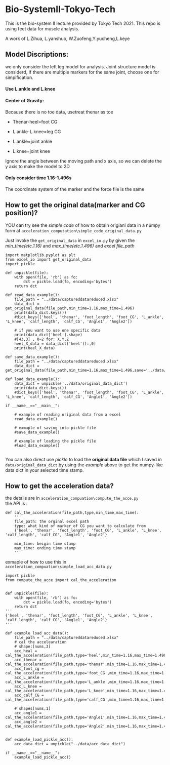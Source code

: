 # Bio-SystemII-Tokyo-Tech
This is the bio-system II lecture provided by Tokyo Tech 2021. This repo is using feet data for muscle analysis.  

A work of L.Zihua, L.yanshuo, W.Zuofeng,Y.yucheng,L.keye

## Model Discriptions:

we only consider the left leg model for analysis.
Joint structure model is considerd,
If there are multiple markers for the same joint, choose one for simpification.
#### Use L.ankle and L.knee

#### Center of Gravity:
Because there is no toe data, usetreat thenar as toe

* Thenar-heel=foot CG

* L.ankle-L.knee=leg CG

* L.ankle=joint ankle

* L.knee=joint knee

Ignore the angle between the moving path and x axis, so we can delete the y axis to make the model to 2D
#### Only consider time 1.16-1.496s
The coordinate system of the marker and the force file is the same
## How to get the original data(marker and CG position)? 
YOU can try see the *simple code* of how to obtain origianl data in a numpy form at `acceleration_computation\simple_code_original_data.py`

Just invoke the `get_original_data` in `excel_io.py` by given the *min_time(etc.1.16)* and *max_time(etc.1.496)* and *excel file_path*
```
import matplotlib.pyplot as plt
from excel_io import get_original_data
import pickle

def unpickle(file):
    with open(file, 'rb') as fo:
        dct = pickle.load(fo, encoding='bytes')
    return dct

def read_data_example():
    file_path = "../data/captureddatareduced.xlsx"
    data_dict = get_original_data(file_path,min_time=1.16,max_time=1.496)
    print(data_dict.keys())
    #dict_keys(['heel', 'thenar', 'foot_length', 'foot_CG', 'L_ankle', 'L_knee', 'calf_length', 'calf_CG', 'Angle1', 'Angle2'])
    
    # if you want to use one specific data
    print(data_dict['heel'].shape)
    #[43,3] , 0~2 for: X,Y,Z
    heel_X_data = data_dict['heel'][:,0]
    print(heel_X_data)

def save_data_example():
    file_path = "../data/captureddatareduced.xlsx"
    data_dict = get_original_data(file_path,min_time=1.16,max_time=1.496,save='../data/original_data_dict')

def load_data_example():
    data_dict = unpickle('../data/original_data_dict')
    print(data_dict.keys())
    #dict_keys(['heel', 'thenar', 'foot_length', 'foot_CG', 'L_ankle', 'L_knee', 'calf_length', 'calf_CG', 'Angle1', 'Angle2'])

if __name__=="__main__":

    # example of reading original data from a excel
    read_data_example()

    # exmaple of saving into pickle file 
    #save_data_example()

    # example of loading the pickle file
    #load_data_example()
    
```
You can also direct use *pickle* to load the **original data file** which I saved in `data/original_data_dict` by using the *example* above to get the numpy-like data dict in your selected time stamp.
## How to get the acceleration data?  
the details are in `acceleration_compuation\compute_the_acce.py`   
the API is :
```
def cal_the_acceleration(file_path,type,min_time,max_time):
    '''
    file_path: the orginal excel path
    type: what kind of marker of CG you want to calculate from
    {'heel', 'thenar', 'foot_length', 'foot_CG', 'L_ankle', 'L_knee', 'calf_length', 'calf_CG', 'Angle1', 'Angle2'}
    
    min_time: beigin time stamp
    max_time: ending time stamp
    '''
```

exmaple of how to use this in `acceleration_compuation\simple_load_acc_data.py`   
```
import pickle
from compute_the_acce import cal_the_acceleration


def unpickle(file):
    with open(file, 'rb') as fo:
        dct = pickle.load(fo, encoding='bytes')
    return dct
'''
{'heel', 'thenar', 'foot_length', 'foot_CG', 'L_ankle', 'L_knee', 
'calf_length', 'calf_CG', 'Angle1', 'Angle2'}
'''

def example_load_acc_data():
    file_path = "../data/captureddatareduced.xlsx"
    # cal the accelearation
    # shape:[nums,3]
    acc_heal = cal_the_acceleration(file_path,type='heel',min_time=1.16,max_time=1.496)
    acc_thenar = cal_the_acceleration(file_path,type='thenar',min_time=1.16,max_time=1.496)
    acc_foot_cg = cal_the_acceleration(file_path,type='foot_CG',min_time=1.16,max_time=1.496)
    acc_L_ankle = cal_the_acceleration(file_path,type='L_ankle',min_time=1.16,max_time=1.496)
    acc_L_knee = cal_the_acceleration(file_path,type='L_knee',min_time=1.16,max_time=1.496)
    acc_calf_CG = cal_the_acceleration(file_path,type='calf_CG',min_time=1.16,max_time=1.496)
    
    # shapes[nums,1]
    acc_angle1 = cal_the_acceleration(file_path,type='Angle1',min_time=1.16,max_time=1.496)
    acc_angle2 = cal_the_acceleration(file_path,type='Angle2',min_time=1.16,max_time=1.496)


def example_load_pickle_acc():
    acc_data_dict = unpickle("../data/acc_data_dict")

if __name__=="__name__":
    example_load_pickle_acc()

```